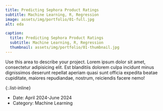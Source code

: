 ```yaml
---
title: Predicting Sephora Product Ratings
subtitle: Machine Learning, R, Regression
image: assets/img/portfolio/01-full.jpg
alt: eda

caption:
  title: Predicting Sephora Product Ratings
  subtitle: Machine Learning, R, Regression
  thumbnail: assets/img/portfolio/01-thumbnail.jpg
---
```

Use this area to describe your project. Lorem ipsum dolor sit amet, consectetur adipisicing elit. Est blanditiis dolorem culpa incidunt minus dignissimos deserunt repellat aperiam quasi sunt officia expedita beatae cupiditate, maiores repudiandae, nostrum, reiciendis facere nemo!

{:.list-inline}
- Date: April 2024-June 2024
- Category: Machine Learning

